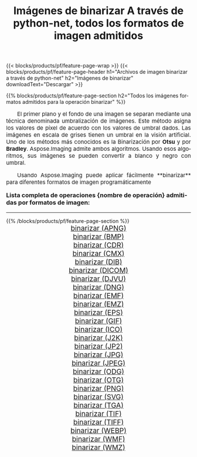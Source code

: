 ﻿---
title: Imágenes de binarizar A través de python-net, todos los formatos de imagen admitidos 
weight: 3920
url: /es/python-net/binarize/ 
lang: es
langdirlevel: 2
locales: zh-hans,ja,it,ru,de,es,fr,nl,id,lt,pl,pt,vi,tr,ko,zh-hant,ar,hi,th,sv,cs,uk,he
description: Usando Aspose.Imaging puede fácilmente binarizar imágenes a través de python-net
---

{{< blocks/products/pf/feature-page-wrap >}}
{{< blocks/products/pf/feature-page-header h1="Archivos de imagen binarizar a través de python-net" h2="Imágenes de binarizar" downloadText="Descargar" >}}


{{% blocks/products/pf/feature-page-section  h2="Todos los imágenes formatos admitidos para la operación binarizar" %}}
<p align="justify" style="text-indent:2em;font-size:15px;">
El primer plano y el fondo de una imagen se separan mediante una técnica denominada umbralización de imágenes. Este método asigna los valores de píxel de acuerdo con los valores de umbral dados. Las imágenes en escala de grises tienen un umbral en la visión artificial. Uno de los métodos más conocidos es la Binarización por <b>Otsu</b> y por <b>Bradley</b>. Aspose.Imaging admite ambos algoritmos. Usando esos algoritmos, sus imágenes se pueden convertir a blanco y negro con umbral.
</p>
<p align="justify" style="text-indent:2em;font-size:15px;">
Usando Aspose.Imaging puede aplicar fácilmente **binarizar** para diferentes formatos de imagen programáticamente
</p>
<h3 style="margin-top:16px;">
Lista completa de operaciones {nombre de operación} admitidas por formatos de imagen:
</h3>
<hr/>
{{% /blocks/products/pf/feature-page-section %}}
<div class="container-fluid productfamilypage bg-gray">
    <div class="convertypes bg-gray agp-content section">
        <div class="container">
		<div class="row other-converters" style="gap: 10px;font-size: 19px;text-align:center;">
		    <div class='col-md-3 other-converter remove-lp remove-rp'><a href="/imaging/es/python-net/binarize/apng/" style="padding:15px;">binarizar (APNG)</a></div><div class='col-md-3 other-converter remove-lp remove-rp'><a href="/imaging/es/python-net/binarize/bmp/" style="padding:15px;">binarizar (BMP)</a></div><div class='col-md-3 other-converter remove-lp remove-rp'><a href="/imaging/es/python-net/binarize/cdr/" style="padding:15px;">binarizar (CDR)</a></div><div class='col-md-3 other-converter remove-lp remove-rp'><a href="/imaging/es/python-net/binarize/cmx/" style="padding:15px;">binarizar (CMX)</a></div><div class='col-md-3 other-converter remove-lp remove-rp'><a href="/imaging/es/python-net/binarize/dib/" style="padding:15px;">binarizar (DIB)</a></div><div class='col-md-3 other-converter remove-lp remove-rp'><a href="/imaging/es/python-net/binarize/dicom/" style="padding:15px;">binarizar (DICOM)</a></div><div class='col-md-3 other-converter remove-lp remove-rp'><a href="/imaging/es/python-net/binarize/djvu/" style="padding:15px;">binarizar (DJVU)</a></div><div class='col-md-3 other-converter remove-lp remove-rp'><a href="/imaging/es/python-net/binarize/dng/" style="padding:15px;">binarizar (DNG)</a></div><div class='col-md-3 other-converter remove-lp remove-rp'><a href="/imaging/es/python-net/binarize/emf/" style="padding:15px;">binarizar (EMF)</a></div><div class='col-md-3 other-converter remove-lp remove-rp'><a href="/imaging/es/python-net/binarize/emz/" style="padding:15px;">binarizar (EMZ)</a></div><div class='col-md-3 other-converter remove-lp remove-rp'><a href="/imaging/es/python-net/binarize/eps/" style="padding:15px;">binarizar (EPS)</a></div><div class='col-md-3 other-converter remove-lp remove-rp'><a href="/imaging/es/python-net/binarize/gif/" style="padding:15px;">binarizar (GIF)</a></div><div class='col-md-3 other-converter remove-lp remove-rp'><a href="/imaging/es/python-net/binarize/ico/" style="padding:15px;">binarizar (ICO)</a></div><div class='col-md-3 other-converter remove-lp remove-rp'><a href="/imaging/es/python-net/binarize/j2k/" style="padding:15px;">binarizar (J2K)</a></div><div class='col-md-3 other-converter remove-lp remove-rp'><a href="/imaging/es/python-net/binarize/jp2/" style="padding:15px;">binarizar (JP2)</a></div><div class='col-md-3 other-converter remove-lp remove-rp'><a href="/imaging/es/python-net/binarize/jpg/" style="padding:15px;">binarizar (JPG)</a></div><div class='col-md-3 other-converter remove-lp remove-rp'><a href="/imaging/es/python-net/binarize/jpeg/" style="padding:15px;">binarizar (JPEG)</a></div><div class='col-md-3 other-converter remove-lp remove-rp'><a href="/imaging/es/python-net/binarize/odg/" style="padding:15px;">binarizar (ODG)</a></div><div class='col-md-3 other-converter remove-lp remove-rp'><a href="/imaging/es/python-net/binarize/otg/" style="padding:15px;">binarizar (OTG)</a></div><div class='col-md-3 other-converter remove-lp remove-rp'><a href="/imaging/es/python-net/binarize/png/" style="padding:15px;">binarizar (PNG)</a></div><div class='col-md-3 other-converter remove-lp remove-rp'><a href="/imaging/es/python-net/binarize/svg/" style="padding:15px;">binarizar (SVG)</a></div><div class='col-md-3 other-converter remove-lp remove-rp'><a href="/imaging/es/python-net/binarize/tga/" style="padding:15px;">binarizar (TGA)</a></div><div class='col-md-3 other-converter remove-lp remove-rp'><a href="/imaging/es/python-net/binarize/tif/" style="padding:15px;">binarizar (TIF)</a></div><div class='col-md-3 other-converter remove-lp remove-rp'><a href="/imaging/es/python-net/binarize/tiff/" style="padding:15px;">binarizar (TIFF)</a></div><div class='col-md-3 other-converter remove-lp remove-rp'><a href="/imaging/es/python-net/binarize/webp/" style="padding:15px;">binarizar (WEBP)</a></div><div class='col-md-3 other-converter remove-lp remove-rp'><a href="/imaging/es/python-net/binarize/wmf/" style="padding:15px;">binarizar (WMF)</a></div><div class='col-md-3 other-converter remove-lp remove-rp'><a href="/imaging/es/python-net/binarize/wmz/" style="padding:15px;">binarizar (WMZ)</a></div>
                </div>
        </div>
    </div>
</div>
<br/>

